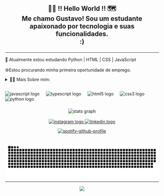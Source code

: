 <h2 align="center">👨‍💻 !! Hello World !! 🗺️<br>Me chamo Gustavo! Sou um estudante apaixonado por tecnologia e suas funcionalidades. <br>:)</h2>

###
---
<p align="left">🌱 Atualmente estou estudando  Python | HTML | CSS | JavaScript<br><br>⚙️Estou procurando minha primeira oportunidade de emprego.</p>
<!-- Dropdown -->

<details>
  <summary>👨‍💻 Mais Sobre mim:</summary>

  - 💬 Tenho 19 anos e sou estudante de Análise e Desenvolvimento de Sistemas na UNDB. Desde que comecei a explorar o uso da tecnologia, minha curiosidade sobre os sistemas e seus componentes só aumentou. Agora, estou me aprofundando nessa área, ansioso para aprender e construir algo novo. 
   
  - ⚡ gosto de assistir filmes e séries, mergulhar em animes e mangás, e apreciar boa música. Acredito que nossos interesses pessoais contribuem para uma percepção mais refinada das coisas e para a resolução de problemas. 
</details>

###

<h2 align="left"></h2>

###

<div align="left">
  <img src="https://cdn.jsdelivr.net/gh/devicons/devicon/icons/javascript/javascript-original.svg" height="30" alt="javascript logo"  />
  <img width="13" />
  <img src="https://cdn.jsdelivr.net/gh/devicons/devicon/icons/typescript/typescript-original.svg" height="30" alt="typescript logo"  />
  <img width="13" />
  <img src="https://cdn.jsdelivr.net/gh/devicons/devicon/icons/html5/html5-original.svg" height="30" alt="html5 logo"  />
  <img width="13" />
  <img src="https://cdn.jsdelivr.net/gh/devicons/devicon/icons/css3/css3-original.svg" height="30" alt="css3 logo"  />
  <img width="13" />
  <img src="https://cdn.jsdelivr.net/gh/devicons/devicon/icons/python/python-original.svg" height="30" alt="python logo"  />
</div>

###

<div align="center">
  <img src="https://github-readme-stats.vercel.app/api?username=gustavoassun&hide_title=false&hide_rank=false&show_icons=true&include_all_commits=true&count_private=true&disable_animations=false&theme=blueberry&locale=en&hide_border=false&order=1" height="150" alt="stats graph"  />
</div>


<br clear="both">

<div align="center">
  <a href="https://www.instagram.com/gustavoassun_/" target="_blank">
    <img src="https://img.shields.io/static/v1?message=Instagram&logo=instagram&label=&color=E4405F&logoColor=white&labelColor=&style=for-the-badge" height="35" alt="instagram logo"  />
  </a>
  <a href="https://www.linkedin.com/in/gustavo-assun%C3%A7%C3%A3o-3791a7304/?trk=opento_sprofile_details" target="_blank">
    <img src="https://img.shields.io/static/v1?message=LinkedIn&logo=linkedin&label=&color=0077B5&logoColor=white&labelColor=&style=for-the-badge" height="35" alt="linkedin logo"  />
  </a>
</div>
<div align="center">
  
[![spotify-github-profile](https://spotify-github-profile.vercel.app/api/view?uid=gq34q593sdkd8mm3lkewxnna8&cover_image=true&theme=novatorem&show_offline=false&background_color=000000&interchange=true&bar_color=e12323&bar_color_cover=false)](https://spotify-github-profile.vercel.app/api/view?uid=gq34q593sdkd8mm3lkewxnna8&redirect=true)

</div>

<br clear="both">

<img src="https://raw.githubusercontent.com/gustavoassun/gustavoassun/output/snake.svg" alt="Snake animation" />

---
<div align="center">
  <img height="480" src="https://media.giphy.com/media/v1.Y2lkPTc5MGI3NjExNnZ1OWszeTJtY2docDJ5NHBvZ3k2amZzdHl3d29id2dybG1pc282ZiZlcD12MV9pbnRlcm5hbF9naWZfYnlfaWQmY3Q9Zw/ov9nswzIf4vmtnhRpY/giphy.gif"  />
</div>

###
